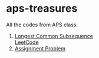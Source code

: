 # aps-treasures
All the codes from APS class.
1. [Longest Common Subsequence](https://github.com/SandeepUrankar/aps-treasures/blob/main/01-longest-common-subsequence.py)<br>
   [LeetCode](https://leetcode.com/problems/longest-common-subsequence/)
2. [Assignment Problem](https://github.com/SandeepUrankar/aps-treasures/blob/main/02-assigment-problem.java)

